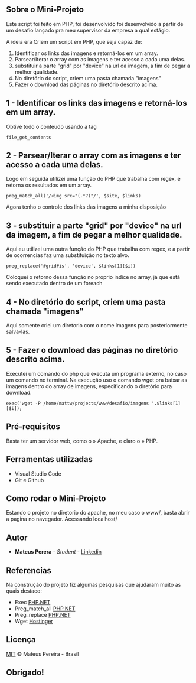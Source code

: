 ## Sobre o Mini-Projeto

Este script foi feito em PHP, foi desenvolvido foi desenvolvido a partir de um desafio lançado pra meu supervisor da empresa a qual estágio.

A ideia era Criem um script em PHP, que seja capaz de:

1. Identificar os links das imagens e retorná-los em um array.
2. Parsear/Iterar o array com as imagens e ter acesso a cada uma delas.
3. substituir a parte "grid" por "device" na url da imagem, a fim de pegar a melhor qualidade.
4. No diretório do script, criem uma pasta chamada "imagens"
5. Fazer o download das páginas no diretório descrito acima.

## 1 - Identificar os links das imagens e retorná-los em um array.

Obtive todo o conteudo usando a tag
```
file_get_contents
```

## 2 - Parsear/Iterar o array com as imagens e ter acesso a cada uma delas.

Logo em seguida utilizei uma função do PHP que trabalha com regex, e retorna os resultados em um array.
```
preg_match_all('/<img src="(.*?)"/', $site, $links)
```
Agora tenho o controle dos links das imagens a minha disposição

## 3 - substituir a parte "grid" por "device" na url da imagem, a fim de pegar a melhor qualidade.

Aqui eu utilizei uma outra função do PHP que trabalha com regex, e a partir de ocorrencias faz uma substituição no texto alvo.
```
preg_replace('#grid#is', 'device', $links[1][$i])
```
Coloquei o retorno dessa função no próprio indice no array, já que está sendo executado dentro de um foreach

## 4 - No diretório do script, criem uma pasta chamada "imagens"

Aqui somente criei um diretorio com o nome imagens para posteriormente salva-las.

## 5 - Fazer o download das páginas no diretório descrito acima.

Executei um comando do php que executa um programa externo, no caso um comando no terminal. Na execução uso o comando wget pra baixar as imagens dentro do array de imagens, especificando o diretório para download.
```
exec('wget -P /home/mattw/projects/www/desafio/imagens '.$links[1][$i]);
```

## Pré-requisitos

Basta ter um servidor web, como o » Apache, e claro o » PHP.

## Ferramentas utilizadas
 - Visual Studio Code
 - Git e Github

## Como rodar o Mini-Projeto

Estando o projeto no diretorio do apache, no meu caso o www/, basta abrir a pagina no navegador.
Acessando localhost/

## Autor

* **Mateus Perera** - *Student* - [Linkedin](https://www.linkedin.com/in/mateus-pereira-971946197/)

## Referencias

Na construção do projeto fiz algumas pesquisas que ajudaram muito as quais destaco:
 - Exec [PHP.NET](https://www.php.net/manual/pt_BR/function.exec.php)
 - Preg_match_all [PHP.NET](https://www.php.net/manual/pt_BR/function.preg-match-all)
 - Preg_replace [PHP.NET](https://www.php.net/manual/pt_BR/function.file-get-contents)
 - Wget [Hostinger](https://www.hostinger.com.br/tutoriais/wget-o-que-e-como-instalar-comandos-wget)

## Licença

[MIT](https://opensource.org/licenses/mit-license.php) &copy; Mateus Pereira - Brasil

## Obrigado!
